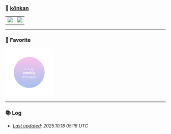 
### 🫠  [k4nkan](https://kanta.it.com/)  

<table>
    <tr>
    <td>
        <a href="https://github.com/k4nkan">
            <img height="150px" src="https://github-readme-stats.vercel.app/api?username=k4nkan&count_private=true&show_icons=true" />
        </a>
    </td>
    <td>
        <a href="https://github.com/k4nkan">
            <img height="150px" src="https://github-readme-stats.vercel.app/api/top-langs/?username=k4nkan&layout=compact" />
        </a>
    </td>
    </tr>
</table>

---

### 🎵 Favorite
<img src="./data/top_track.svg" alt="Top Track" width="150">

---

### 📚 Log
- _[Last updated](https://github.com/k4nkan/k4nkan/actions): 2025.10.18 05:16 UTC_
